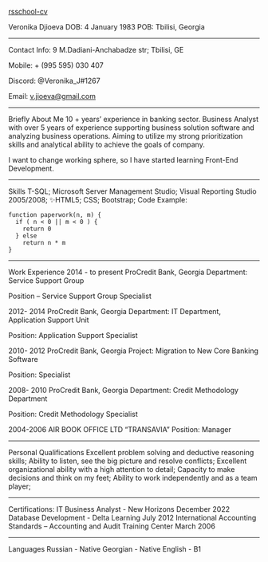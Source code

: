 [rsschool-cv](https://app.rs.school/)

Veronika Djioeva
DOB: 4 January 1983
POB: Tbilisi, Georgia

***************************************************************************

Contact Info:
9 M.Dadiani-Anchabadze str; Tbilisi, GE

Mobile: + (995 595) 030 407

Discord: @Veronika_J#1267

Email: v.jioeva@gmail.com

**************************************************************************

Briefly About Me
10 + years’ experience in banking sector. Business Analyst with over 5 years of experience supporting business solution software and analyzing business operations. Aiming to utilize my strong prioritization skills and analytical ability to achieve the goals of company.

I want to change working sphere, so I have started learning Front-End Development.

*************************************************************************
Skills
T-SQL;
Microsoft Server Management Studio;
Visual Reporting Studio 2005/2008;
✨HTML5; CSS; Bootstrap;
Code Example:
```
function paperwork(n, m) {
  if ( n < 0 || m < 0 ) {
    return 0
  } else
    return n * m
}
```
************************************************************************
Work Experience
2014 - to present ProCredit Bank, Georgia
Department: Service Support Group

Position – Service Support Group Specialist

2012- 2014 ProCredit Bank, Georgia
Department: IT Department, Application Support Unit

Position: Application Support Specialist

2010- 2012 ProCredit Bank, Georgia
Project: Migration to New Core Banking Software

Position: Specialist

2008- 2010 ProCredit Bank, Georgia
Department: Credit Methodology Department

Position: Credit Methodology Specialist

2004-2006 AIR BOOK OFFICE LTD “TRANSAVIA”
Position: Manager

**********************************************************************
Personal Qualifications
Excellent problem solving and deductive reasoning skills;
Ability to listen, see the big picture and resolve conflicts;
Excellent organizational ability with a high attention to detail;
Capacity to make decisions and think on my feet;
Ability to work independently and as a team player;
**********************************************************************
Certifications:
IT Business Analyst - New Horizons December 2022
Database Development - Delta Learning July 2012
International Accounting Standards – Accounting and Audit Training Center March 2006
**********************************************************************
Languages
Russian - Native
Georgian - Native
English - B1
